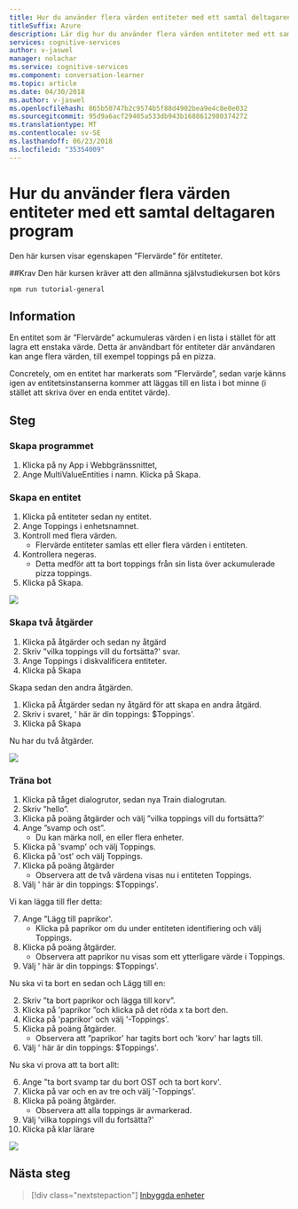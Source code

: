 ```yaml
---
title: Hur du använder flera värden entiteter med ett samtal deltagaren program - kognitiva Microsoft-tjänster | Microsoft Docs
titleSuffix: Azure
description: Lär dig hur du använder flera värden entiteter med ett samtal deltagaren program.
services: cognitive-services
author: v-jaswel
manager: nolachar
ms.service: cognitive-services
ms.component: conversation-learner
ms.topic: article
ms.date: 04/30/2018
ms.author: v-jaswel
ms.openlocfilehash: 865b50747b2c9574b5f88d4902bea9e4c8e0e032
ms.sourcegitcommit: 95d9a6acf29405a533db943b1688612980374272
ms.translationtype: MT
ms.contentlocale: sv-SE
ms.lasthandoff: 06/23/2018
ms.locfileid: "35354009"
---
```

# <a name="how-to-use-multi-value-entities-with-a-conversation-learner-application"></a>Hur du använder flera värden entiteter med ett samtal deltagaren program
Den här kursen visar egenskapen ”Flervärde” för entiteter.

##<a name="requirements"></a>Krav
Den här kursen kräver att den allmänna självstudiekursen bot körs

    npm run tutorial-general

## <a name="details"></a>Information
En entitet som är ”Flervärde” ackumuleras värden i en lista i stället för att lagra ett enstaka värde.  Detta är användbart för entiteter där användaren kan ange flera värden, till exempel toppings på en pizza.

Concretely, om en entitet har markerats som ”Flervärde”, sedan varje känns igen av entitetsinstanserna kommer att läggas till en lista i bot minne (i stället att skriva över en enda entitet värde).

## <a name="steps"></a>Steg

### <a name="create-the-application"></a>Skapa programmet

1. Klicka på ny App i Webbgränssnittet,
2. Ange MultiValueEntities i namn. Klicka på Skapa.

### <a name="create-an-entity"></a>Skapa en entitet

1. Klicka på entiteter sedan ny entitet.
2. Ange Toppings i enhetsnamnet.
3. Kontroll med flera värden.
    - Flervärde entiteter samlas ett eller flera värden i entiteten.
2. Kontrollera negeras.  
    - Detta medför att ta bort toppings från sin lista över ackumulerade pizza toppings.
3. Klicka på Skapa.

![](../media/tutorial6_entities.PNG)

### <a name="create-two-actions"></a>Skapa två åtgärder

1. Klicka på åtgärder och sedan ny åtgärd
2. Skriv ”vilka toppings vill du fortsätta?' svar.
3. Ange Toppings i diskvalificera entiteter.
3. Klicka på Skapa

Skapa sedan den andra åtgärden.

1. Klicka på Åtgärder sedan ny åtgärd för att skapa en andra åtgärd.
3. Skriv i svaret, ' här är din toppings: $Toppings'.
4. Klicka på Skapa

Nu har du två åtgärder.

![](../media/tutorial6_actions.PNG)

### <a name="train-the-bot"></a>Träna bot

1. Klicka på tåget dialogrutor, sedan nya Train dialogrutan.
2. Skriv ”hello”.
3. Klicka på poäng åtgärder och välj ”vilka toppings vill du fortsätta?'
2. Ange ”svamp och ost”. 
    - Du kan märka noll, en eller flera enheter.
3. Klicka på 'svamp' och välj Toppings.
4. Klicka på 'ost' och välj Toppings.
5. Klicka på poäng åtgärder
    - Observera att de två värdena visas nu i entiteten Toppings. 
6. Välj ' här är din toppings: $Toppings'.

Vi kan lägga till fler detta:

7. Ange ”Lägg till paprikor'.
    - Klicka på paprikor om du under entiteten identifiering och välj Toppings.
3. Klicka på poäng åtgärder.
    - Observera att paprikor nu visas som ett ytterligare värde i Toppings.
6. Välj ' här är din toppings: $Toppings'.

Nu ska vi ta bort en sedan och Lägg till en:

2. Skriv ”ta bort paprikor och lägga till korv”.
1. Klicka på 'paprikor ”och klicka på det röda x ta bort den.
2. Klicka på 'paprikor' och välj '-Toppings'.
3. Klicka på poäng åtgärder.
    - Observera att ”paprikor' har tagits bort och 'korv' har lagts till.
6. Välj ' här är din toppings: $Toppings'.

Nu ska vi prova att ta bort allt:

6. Ange ”ta bort svamp tar du bort OST och ta bort korv'.
7. Klicka på var och en av tre och välj '-Toppings'.
7. Klicka på poäng åtgärder.
    - Observera att alla toppings är avmarkerad.
2. Välj 'vilka toppings vill du fortsätta?'
3. Klicka på klar lärare

![](../media/tutorial6_dialogs.PNG)

## <a name="next-steps"></a>Nästa steg

> [!div class="nextstepaction"]
> [Inbyggda enheter](./7-built-in-entities.md)
